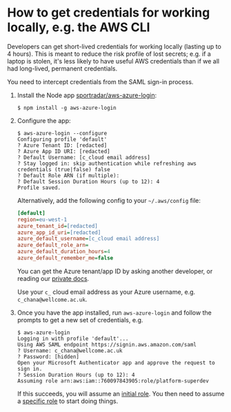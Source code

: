 # How to get credentials for working locally, e.g. the AWS CLI

Developers can get short-lived credentials for working locally (lasting up to 4 hours).
This is meant to reduce the risk profile of lost secrets; e.g. if a laptop is stolen, it's less likely to have useful AWS credentials than if we all had long-lived, permanent credentials.

You need to intercept credentials from the SAML sign-in process.

1.  Install the Node app [sportradar/aws-azure-login](https://github.com/sportradar/aws-azure-login):

    ```console
    $ npm install -g aws-azure-login
    ```

2.  Configure the app:

    ```console
    $ aws-azure-login --configure
    Configuring profile 'default'
    ? Azure Tenant ID: [redacted]
    ? Azure App ID URI: [redacted]
    ? Default Username: [c_cloud email address]
    ? Stay logged in: skip authentication while refreshing aws credentials (true|false) false
    ? Default Role ARN (if multiple):
    ? Default Session Duration Hours (up to 12): 4
    Profile saved.
    ```

    Alternatively, add the following config to your `~/.aws/config` file:

    ```ini
    [default]
    region=eu-west-1
    azure_tenant_id=[redacted]
    azure_app_id_uri=[redacted]
    azure_default_username=[c_cloud email address]
    azure_default_role_arn=
    azure_default_duration_hours=4
    azure_default_remember_me=false
    ```

    You can get the Azure tenant/app ID by asking another developer, or reading our [private docs](https://github.com/wellcomecollection/private-docs/blob/main/account-config.md).

    Use your `c_` cloud email address as your Azure username, e.g. `c_chana@wellcome.ac.uk`.

3.  Once you have the app installed, run `aws-azure-login` and follow the prompts to get a new set of credentials, e.g.

    ```console
    $ aws-azure-login
    Logging in with profile 'default'...
    Using AWS SAML endpoint https://signin.aws.amazon.com/saml
    ? Username: c_chana@wellcome.ac.uk
    ? Password: [hidden]
    Open your Microsoft Authenticator app and approve the request to sign in.
    ? Session Duration Hours (up to 12): 4
    Assuming role arn:aws:iam::760097843905:role/platform-superdev
    ```

    If this succeeds, you will assume an [initial role](https://docs.wellcomecollection.org/aws-account-setup/users-iam-roles-accounts-and-so-on/what-is-an-initial-role).
    You then need to assume a [specific role](https://docs.wellcomecollection.org/aws-account-setup/users-iam-roles-accounts-and-so-on/what-are-our-standard-roles) to start doing things.
